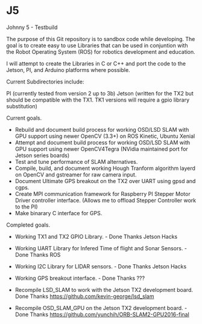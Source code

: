 # J5
Johnny 5 - Testbuild

The purpose of this Git repository is to sandbox code while developing. The goal is to create easy to use Libraries that can be used in conjuntion with the Robot Operating System (ROS) for robotics development and education.

I will attempt to create the Libraries in C or C++ and port the code to the Jetson, PI, and Arduino platforms where possible.

Current Subdirectories include:

PI (currently tested from version 2 up to 3b)
Jetson (written for the TX2 but should be compatible with the TX1.  TK1 versions will require a gpio library substitution)

Current goals.

- Rebuild and document build process for working OSD/LSD SLAM with GPU support using newer OpenCV (3.3+) on ROS Kinetic, Ubuntu Xenial
- Attempt and document build process for working OSD/LSD SLAM with GPU support using newer OpenCV4Tegra (NVidia maintained port for Jetson series boards)
- Test and tune performance of SLAM alternatives.
- Compile, build, and document working Hough Tranform algorithm layerd on OpenCV and gstreamer for raw camera input.
- Document Ultimate GPS breakout on the TX2 over UART using gpsd and cgps.
- Create MPI communication framework for Raspberry PI Stepper Motor Driver controller interface. (Allows me to offload Stepper Controller work to the PI)
- Make binarary C interface for GPS.

Completed goals.

- Working TX1 and TX2 GPIO Library. - Done Thanks Jetson Hacks
- Working UART Library for Infered Time of flight and Sonar Sensors. - Done Thanks ROS
- Working I2C Library for LIDAR sensors. - Done Thanks Jetson Hacks
- Working GPS breakout interface. - Done Thanks ???

- Recompile LSD_SLAM to work with the Jetson TX2 development board. Done Thanks https://github.com/kevin-george/lsd_slam
- Recompile OSD_SLAM_GPU on the Jetson TX2 development board. - Done Thanks https://github.com/yunchih/ORB-SLAM2-GPU2016-final